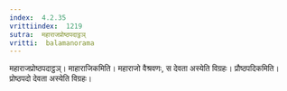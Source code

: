 ```yaml
---
index:  4.2.35
vrittiindex:  1219
sutra:  महाराजप्रोष्ठपदाट्ठञ्
vritti:  balamanorama 
---
```


महाराजप्रोष्ठपदाट्ठञ्। माहाराजिकमिति। महाराजो वैश्रवणः, स देवता अस्येति विग्रहः। प्रौष्ठपदिकमिति। प्रोष्ठपदो देवता अस्येति विग्रहः। 

